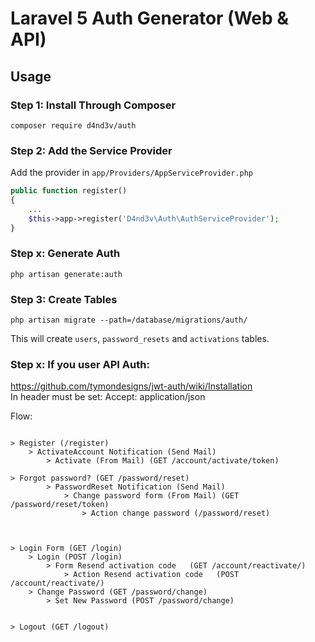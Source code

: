 # Laravel 5 Auth Generator (Web & API)

## Usage

### Step 1: Install Through Composer

```
composer require d4nd3v/auth
```

### Step 2: Add the Service Provider

Add the provider in `app/Providers/AppServiceProvider.php`

```php
public function register()
{
    ...
    $this->app->register('D4nd3v\Auth\AuthServiceProvider');
}
```



### Step x: Generate Auth

```php artisan generate:auth```





### Step 3: Create Tables

```
php artisan migrate --path=/database/migrations/auth/
```
This will create ```users```, ```password_resets``` and ```activations``` tables.





### Step x: If you user API Auth:
https://github.com/tymondesigns/jwt-auth/wiki/Installation  
In header must be set: Accept: application/json  



Flow:  
```  
  
> Register (/register)  
    > ActivateAccount Notification (Send Mail)  
        > Activate (From Mail) (GET /account/activate/token)   

> Forgot password? (GET /password/reset)
        > PasswordReset Notification (Send Mail)     
            > Change password form (From Mail) (GET /password/reset/token)
                > Action change password (/password/reset)



> Login Form (GET /login)
    > Login (POST /login)
        > Form Resend activation code   (GET /account/reactivate/)
            > Action Resend activation code   (POST /account/reactivate/)
    > Change Password (GET /password/change)
        > Set New Password (POST /password/change)
         
 
> Logout (GET /logout)

            
```













